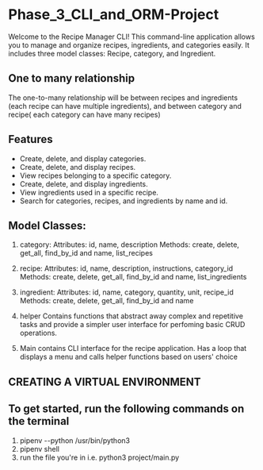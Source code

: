 # Phase_3_CLI_and_ORM-Project
Welcome to the Recipe Manager CLI! This command-line application allows you to manage and organize recipes, ingredients, and categories easily. It includes three model classes: Recipe, category, and Ingredient. 

## One to many relationship
The one-to-many relationship will be between recipes and ingredients (each recipe can have multiple ingredients), and between category and recipe( each category can have many recipes)

## Features
- Create, delete, and display categories.
- Create, delete, and display recipes.
- View recipes belonging to a specific category.
- Create, delete, and display ingredients.
- View ingredients used in a specific recipe.
- Search for categories, recipes, and ingredients by name and id.

## Model Classes:
1. category:
Attributes: id, name, description
Methods: create, delete, get_all, find_by_id and name, list_recipes

2. recipe:
Attributes: id, name, description, instructions, category_id
Methods: create, delete, get_all, find_by_id and name, list_ingredients

3. ingredient:
Attributes: id, name, category, quantity, unit, recipe_id
Methods: create, delete, get_all, find_by_id and name

4. helper
Contains functions that abstract away complex and repetitive tasks and provide a simpler user interface
for perfoming basic CRUD operations.

5. Main
contains CLI interface for the recipe application. Has a loop that displays a menu and calls helper functions based on 
users' choice

## CREATING A VIRTUAL ENVIRONMENT
## To get started, run the following commands on the terminal
1. pipenv --python /usr/bin/python3
2. pipenv shell
3. run the file you're in i.e. python3 project/main.py